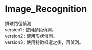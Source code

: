 # Image_Recognition
排球路徑偵測<br>
version1 : 使用顏色偵測。<br>
version2 : 使用形狀偵測。<br>
version3 : 使用特徵框選之後，再偵測。<br>
